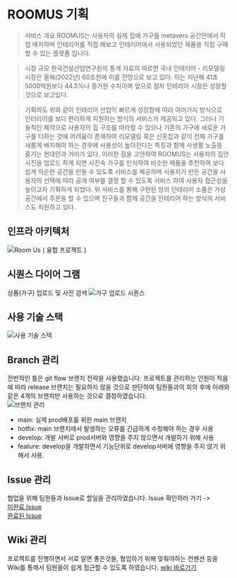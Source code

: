 # ROOMUS 기획
> 서비스 개요
  ROOMUS는 사용자의 실제 집에 가구를 metavers 공간안에서 직접 배치하며 인테리어를 직접 해보고 인테리어에서 사용되었던 제품을 직접 구매할 수 있는 플랫폼 입니다.

> 시장 규모
  한국건설산업연구원의 통계 자료의 따르면 국내 인테리어・리모델링 시장은 올해(2022년) 60조원에 이를 전망으로 보고 있다.
  이는 지난해 41조5000억원보다 44.5%나 증가한 수치이며 앞으로 점차 인테리어 시장은 성장할 것으로 보고있다.
  
> 기획의도
  위와 같이 인테리어 산업이 빠르게 성장함에 따라 여러가지 방식으로 인터리어를 보다 편리하게 지원하는 방식의 서비스가 제공되고 있다.
  그러나 기술적인 제약으로 사용자의 집 구조를 따라할 수 있으나 기존의 가구에 새로운 가구를 더하는 것에 어려움이 존재하여 
  리모델링 혹은 신혼집과 같이 전체 가구를 새롭게 배치해야 하는 경우에 사용성이 높아진다는 특징과 함께 사생활 노출을 즐기는 현대인과 거리가 있다.
  이러한 점을 고안하여 ROOMUS는 사용자의 집안 사진을 업로드 하게 되면 사진속 가구를 인식하여 비슷한 제품을 추천하여 보다 쉽게 익순한 공간을 만들 수 있도록 서비스를 제공하며
  사용자가 만든 공간을 사용자의 선택에 따라 공개 여부를 결정 할 수 있도록 서비스 하여 사용자 접근성을 높이고자 기획하게 되었다.
  위 서비스를 통해 구현된 방의 인테리어 소품은 가상 공간에서 주문을 할 수 있으며 친구들과 함께 공간을 인테리어 하는 방식의 서비스도 지원하고 있다.

## 인프라 아키텍처
![Room Us ( 융합 프로젝트 )](https://user-images.githubusercontent.com/67566068/204130050-e55da51b-f8d9-4286-9272-05e05b2e7416.png)


## 시퀀스 다이어 그램
상품(가구) 업로드 및 사진 검색
![가구 업로드 시퀀스](https://user-images.githubusercontent.com/96860725/204201267-d52f0ff7-a73f-49fe-a2eb-c16d84d14533.png)

## 사용 기술 스택
![사용 기술 스텍](https://user-images.githubusercontent.com/67566068/204131442-d6a865c2-9835-4780-874e-ddf67043281c.png)

## Branch 관리  
전반적인 틀은 git flow 브랜치 전략을 사용했습니다. 프로젝트를 관리하는 인원이 적음에 따라 release 브랜치는 필요하지 않을 것으로 판단하여 팀원들과의 회의 후에 아래와 같은 4개의 브랜치만 사용하는 것으로 결정하였습니다.  
![브랜치 관리](https://user-images.githubusercontent.com/96860725/204175676-9cf7e3a6-c63e-4204-b202-c3b0f2ab7a2b.png)
- main: 실제 prod배포를 위한 main 브랜치
- hotfix: main 브랜치에서 발생하는 오류를 긴급하게 수정해야 하는 경우 사용
- develop: 개발 서버로 prod서버와 영향을 주지 않으면서 개발하기 위해 사용
- feature: develop을 개발하면서 기능단위로 develop서버에 영향을 주지 않기 위해서 사용.
  
## Issue 관리  
협업을 위해 팀원들과 Issue로 할일을 관리하였습니다. Issue 확인하러 가기 ->  
[미완료 Issue](https://github.com/mtvs-6man/roomus-application-server/issues)  
[완료된 Issue](https://github.com/mtvs-6man/roomus-application-server/issues?q=is%3Aissue+is%3Aclosed)

## Wiki 관리  
프로젝트를 진행하면서 서로 알면 좋은것들, 협업하기 위해 맞춰야하는 컨벤션 등을 Wiki를 통해서 팀원들이 쉽게 접근할 수 있도록 하였습니다.
[wiki 바로가기](https://github.com/mtvs-6man/roomus-application-server/wiki)

